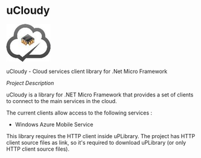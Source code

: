 # uCloudy

![](images/cloudy.jpg)

uCloudy - Cloud services client library for .Net Micro Framework

*Project Description*

uCloudy is a library for .NET Micro Framework that provides a set of clients to connect to the main services in the cloud.

The current clients allow access to the following services :

- Windows Azure Mobile Service

This library requires the HTTP client inside uPLibrary. The project has HTTP client source files as link, so it's required to download uPLibrary (or only HTTP client source files).
